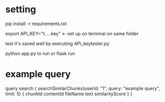 # setting

pip install -r requirements.txt


export API_KEY="t.....key" <- set up on terminal on same folder

test it's saved well by executing APi_keytester.py

python app.py to run  or flask run


# example query
query search {
  searchSimilarChunks(userId: "1", query: "example query", limit: 5) {
    chunkId
    contentId
    fileName
    text
    similarityScore
  }
}
